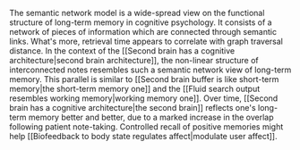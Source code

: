 ---
---

The semantic network model is a wide-spread view on the functional structure of long-term memory in cognitive psychology. It consists of a network of pieces of information which are connected through semantic links. What's more, retrieval time appears to correlate with graph traversal distance. In the context of the [[Second brain has a cognitive architecture|second brain architecture]], the non-linear structure of interconnected notes resembles such a semantic network view of long-term memory. This parallel is similar to [[Second brain buffer is like short-term memory|the short-term memory one]] and the [[Fluid search output resembles working memory|working memory one]]. Over time, [[Second brain has a cognitive architecture|the second brain]] reflects one's long-term memory better and better, due to a marked increase in the overlap following patient note-taking. Controlled recall of positive memories might help [[Biofeedback to body state regulates affect|modulate user affect]].